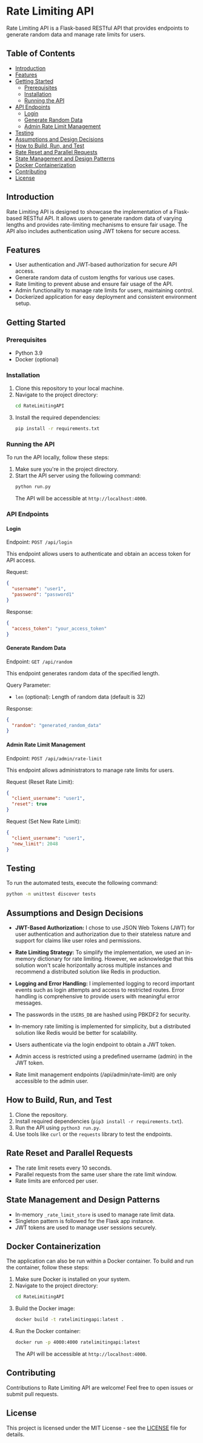 # Rate Limiting API

Rate Limiting API is a Flask-based RESTful API that provides endpoints to generate random data and manage rate limits for users.

## Table of Contents

- [Introduction](#introduction)
- [Features](#features)
- [Getting Started](#getting-started)
  - [Prerequisites](#prerequisites)
  - [Installation](#installation)
  - [Running the API](#running-the-api)
- [API Endpoints](#api-endpoints)
  - [Login](#login)
  - [Generate Random Data](#generate-random-data)
  - [Admin Rate Limit Management](#admin-rate-limit-management)
- [Testing](#testing)
- [Assumptions and Design Decisions](#assumptions-and-design-decisions)
- [How to Build, Run, and Test](#how-to-build-run-and-test)
- [Rate Reset and Parallel Requests](#rate-reset-and-parallel-requests)
- [State Management and Design Patterns](#state-management-and-design-patterns)
- [Docker Containerization](#docker-containerization)
- [Contributing](#contributing)
- [License](#license)

## Introduction

Rate Limiting API is designed to showcase the implementation of a Flask-based RESTful API. It allows users to generate random data of varying lengths and provides rate-limiting mechanisms to ensure fair usage. The API also includes authentication using JWT tokens for secure access.

## Features

- User authentication and JWT-based authorization for secure API access.
- Generate random data of custom lengths for various use cases.
- Rate limiting to prevent abuse and ensure fair usage of the API.
- Admin functionality to manage rate limits for users, maintaining control.
- Dockerized application for easy deployment and consistent environment setup.

## Getting Started

### Prerequisites

- Python 3.9
- Docker (optional)

### Installation

1. Clone this repository to your local machine.
2. Navigate to the project directory:
   ```bash
   cd RateLimitingAPI
   ```
3. Install the required dependencies:
   ```bash
   pip install -r requirements.txt
   ```

### Running the API

To run the API locally, follow these steps:

1. Make sure you're in the project directory.
2. Start the API server using the following command:
   ```bash
   python run.py
   ```
   The API will be accessible at `http://localhost:4000`.

### API Endpoints

#### Login

Endpoint: `POST /api/login`

This endpoint allows users to authenticate and obtain an access token for API access.

Request:
```json
{
  "username": "user1",
  "password": "password1"
}
```

Response:
```json
{
  "access_token": "your_access_token"
}
```

#### Generate Random Data

Endpoint: `GET /api/random`

This endpoint generates random data of the specified length.

Query Parameter:
- `len` (optional): Length of random data (default is 32)

Response:
```json
{
  "random": "generated_random_data"
}
```

#### Admin Rate Limit Management

Endpoint: `POST /api/admin/rate-limit`

This endpoint allows administrators to manage rate limits for users.

Request (Reset Rate Limit):
```json
{
  "client_username": "user1",
  "reset": true
}
```

Request (Set New Rate Limit):
```json
{
  "client_username": "user1",
  "new_limit": 2048
}
```

## Testing

To run the automated tests, execute the following command:

```bash
python -m unittest discover tests
```

## Assumptions and Design Decisions

- **JWT-Based Authorization:** I chose to use JSON Web Tokens (JWT) for user authentication and authorization due to their stateless nature and support for claims like user roles and permissions.

- **Rate Limiting Strategy:** To simplify the implementation, we used an in-memory dictionary for rate limiting. However, we acknowledge that this solution won't scale horizontally across multiple instances and recommend a distributed solution like Redis in production.

- **Logging and Error Handling:** I implemented logging to record important events such as login attempts and access to restricted routes. Error handling is comprehensive to provide users with meaningful error messages.

- The passwords in the `USERS_DB` are hashed using PBKDF2 for security.
- In-memory rate limiting is implemented for simplicity, but a distributed solution like Redis would be better for scalability.
- Users authenticate via the login endpoint to obtain a JWT token.
- Admin access is restricted using a predefined username (admin) in the JWT token.
- Rate limit management endpoints (/api/admin/rate-limit) are only accessible to the admin user.

## How to Build, Run, and Test

1. Clone the repository.
2. Install required dependencies (`pip3 install -r requirements.txt`).
3. Run the API using `python3 run.py`.
4. Use tools like `curl` or the `requests` library to test the endpoints.

## Rate Reset and Parallel Requests

- The rate limit resets every 10 seconds.
- Parallel requests from the same user share the rate limit window.
- Rate limits are enforced per user.

## State Management and Design Patterns

- In-memory `_rate_limit_store` is used to manage rate limit data.
- Singleton pattern is followed for the Flask app instance.
- JWT tokens are used to manage user sessions securely.

## Docker Containerization

The application can also be run within a Docker container. To build and run the container, follow these steps:

1. Make sure Docker is installed on your system.
2. Navigate to the project directory:
   ```bash
   cd RateLimitingAPI
   ```
3. Build the Docker image:
   ```bash
   docker build -t ratelimitingapi:latest .
   ```
4. Run the Docker container:
   ```bash
   docker run -p 4000:4000 ratelimitingapi:latest
   ```
   The API will be accessible at `http://localhost:4000`.

## Contributing

Contributions to Rate Limiting API are welcome! Feel free to open issues or submit pull requests.

## License

This project is licensed under the MIT License - see the [LICENSE](LICENSE) file for details.
